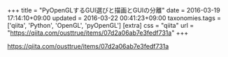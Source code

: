 +++
title = "PyOpenGLするGUI選びと描画とGUIの分離"
date = 2016-03-19 17:14:10+09:00
updated = 2016-03-22 00:41:23+09:00
taxonomies.tags = ['qiita', 'Python', 'OpenGL', 'pyOpenGL']
[extra]
css = "qiita"
url = "https://qiita.com/ousttrue/items/07d2a06ab7e3fedf731a"
+++

<https://qiita.com/ousttrue/items/07d2a06ab7e3fedf731a>

